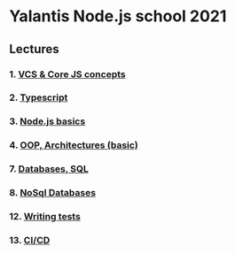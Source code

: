 # Yalantis Node.js school 2021

## Lectures

### 1. [VCS & Core JS concepts](lecture_01/readme.md)

### 2. [Typescript](lecture_02/readme.md)

### 3. [Node.js basics](lecture_03/readme.md)

### 4. [OOP, Architectures (basic)](lecture_04/readme.md)

### 7. [Databases, SQL](lecture_07/readme.md)

### 8. [NoSql Databases](lecture_08/readme.md)

### 12. [Writing tests](lecture_12/readme.md)

### 13. [CI/CD](lecture_13/readme.md)
